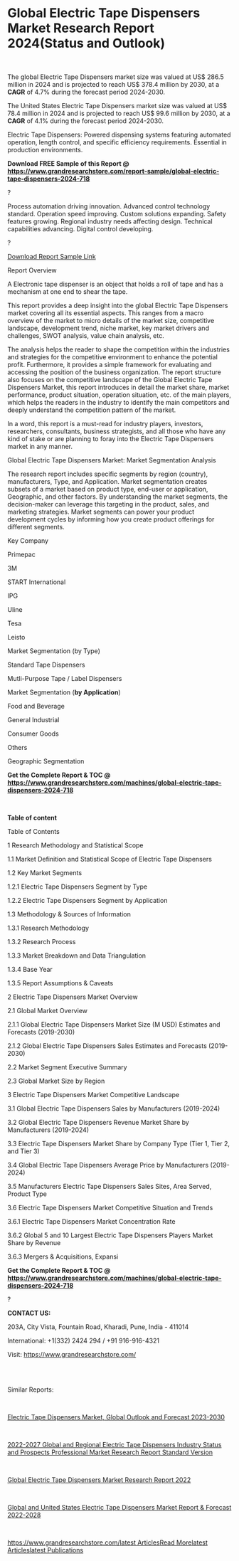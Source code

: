 <h1>Global Electric Tape Dispensers Market Research Report 2024(Status and Outlook)</h1><br/><p>The global Electric Tape Dispensers market size was valued at US$ 286.5 million in 2024 and is projected to reach US$ 378.4 million by 2030, at a <strong>CAGR</strong> of 4.7% during the forecast period 2024-2030.</p>
 
 
 
 <p>The United States Electric Tape Dispensers market size was valued at US$ 78.4 million in 2024 and is projected to reach US$ 99.6 million by 2030, at a <strong>CAGR</strong> of 4.1% during the forecast period 2024-2030.</p>
 
 
 
 <p>Electric Tape Dispensers: Powered dispensing systems featuring automated operation, length control, and specific efficiency requirements. Essential in production environments.</p>
 
 
 
 <div><b>Download FREE Sample of this Report @ <a href="https://www.grandresearchstore.com/report-sample/global-electric-tape-dispensers-2024-718">https://www.grandresearchstore.com/report-sample/global-electric-tape-dispensers-2024-718</a></b></div>
 
 
 
 <p>? </p>
 
 
 
 <p>Process automation driving innovation. Advanced control technology standard. Operation speed improving. Custom solutions expanding. Safety features growing. Regional industry needs affecting design. Technical capabilities advancing. Digital control developing.</p>
 
 
 
 <p>? </p>
 
 
 
 <p><a href="https://www.grandresearchstore.com/mr-admin/report-sample/global-electric-tape-dispensers-2024-718">Download Report Sample Link</a></p>
 
 
 
 <p>Report Overview</p>
 
 
 
 <p>A Electronic tape dispenser is an object that holds a roll of tape and has a mechanism at one end to shear the tape.</p>
 
 
 
 <p>This report provides a deep insight into the global Electric Tape Dispensers market covering all its essential aspects. This ranges from a macro overview of the market to micro details of the market size, competitive landscape, development trend, niche market, key market drivers and challenges, SWOT analysis, value chain analysis, etc.</p>
 
 
 
 <p>The analysis helps the reader to shape the competition within the industries and strategies for the competitive environment to enhance the potential profit. Furthermore, it provides a simple framework for evaluating and accessing the position of the business organization. The report structure also focuses on the competitive landscape of the Global Electric Tape Dispensers Market, this report introduces in detail the market share, market performance, product situation, operation situation, etc. of the main players, which helps the readers in the industry to identify the main competitors and deeply understand the competition pattern of the market.</p>
 
 
 
 <p>In a word, this report is a must-read for industry players, investors, researchers, consultants, business strategists, and all those who have any kind of stake or are planning to foray into the Electric Tape Dispensers market in any manner.</p>
 
 
 
 <p>Global Electric Tape Dispensers Market: Market Segmentation Analysis</p>
 
 
 
 <p>The research report includes specific segments by region (country), manufacturers, Type, and Application. Market segmentation creates subsets of a market based on product type, end-user or application, Geographic, and other factors. By understanding the market segments, the decision-maker can leverage this targeting in the product, sales, and marketing strategies. Market segments can power your product development cycles by informing how you create product offerings for different segments.</p>
 
 
 
 <p>Key Company</p>
 
 
 
 <p>Primepac</p>
 
 
 
 <p>3M</p>
 
 
 
 <p>START International</p>
 
 
 
 <p>IPG</p>
 
 
 
 <p>Uline</p>
 
 
 
 <p>Tesa</p>
 
 
 
 <p>Leisto</p>
 
 
 
 <p>Market Segmentation (by Type)</p>
 
 
 
 <p>Standard Tape Dispensers</p>
 
 
 
 <p>Mutli-Purpose Tape / Label Dispensers</p>
 
 
 
 <p>Market Segmentation (<strong>by Application</strong>)</p>
 
 
 
 <p>Food and Beverage</p>
 
 
 
 <p>General Industrial</p>
 
 
 
 <p>Consumer Goods</p>
 
 
 
 <p>Others</p>
 
 
 
 <p>Geographic Segmentation</p>
 
 
 
 <div><b>Get the Complete Report & TOC @ <a href="https://www.grandresearchstore.com/machines/global-electric-tape-dispensers-2024-718">https://www.grandresearchstore.com/machines/global-electric-tape-dispensers-2024-718</a></b></div>
 
 
 
 <p><br />
 
 <b>Table of content</b></p>
 
 
 
 <p>Table of Contents<br />
 
 1 Research Methodology and Statistical Scope<br />
 
 1.1 Market Definition and Statistical Scope of Electric Tape Dispensers<br />
 
 1.2 Key Market Segments<br />
 
 1.2.1 Electric Tape Dispensers Segment by Type<br />
 
 1.2.2 Electric Tape Dispensers Segment by Application<br />
 
 1.3 Methodology & Sources of Information<br />
 
 1.3.1 Research Methodology<br />
 
 1.3.2 Research Process<br />
 
 1.3.3 Market Breakdown and Data Triangulation<br />
 
 1.3.4 Base Year<br />
 
 1.3.5 Report Assumptions & Caveats<br />
 
 2 Electric Tape Dispensers Market Overview<br />
 
 2.1 Global Market Overview<br />
 
 2.1.1 Global Electric Tape Dispensers Market Size (M USD) Estimates and Forecasts (2019-2030)<br />
 
 2.1.2 Global Electric Tape Dispensers Sales Estimates and Forecasts (2019-2030)<br />
 
 2.2 Market Segment Executive Summary<br />
 
 2.3 Global Market Size by Region<br />
 
 3 Electric Tape Dispensers Market Competitive Landscape<br />
 
 3.1 Global Electric Tape Dispensers Sales by Manufacturers (2019-2024)<br />
 
 3.2 Global Electric Tape Dispensers Revenue Market Share by Manufacturers (2019-2024)<br />
 
 3.3 Electric Tape Dispensers Market Share by Company Type (Tier 1, Tier 2, and Tier 3)<br />
 
 3.4 Global Electric Tape Dispensers Average Price by Manufacturers (2019-2024)<br />
 
 3.5 Manufacturers Electric Tape Dispensers Sales Sites, Area Served, Product Type<br />
 
 3.6 Electric Tape Dispensers Market Competitive Situation and Trends<br />
 
 3.6.1 Electric Tape Dispensers Market Concentration Rate<br />
 
 3.6.2 Global 5 and 10 Largest Electric Tape Dispensers Players Market Share by Revenue<br />
 
 3.6.3 Mergers & Acquisitions, Expansi</p>
 
 
 
 <div><b>Get the Complete Report & TOC @ <a href="https://www.grandresearchstore.com/machines/global-electric-tape-dispensers-2024-718">https://www.grandresearchstore.com/machines/global-electric-tape-dispensers-2024-718</a></b></div>
 
 
 
 <p>? </p>
 
 
 
 <p><b>CONTACT US:</b><br />
 
 203A, City Vista, Fountain Road, Kharadi, Pune, India - 411014<br />
 
 International: +1(332) 2424 294 / +91 916-916-4321<br />
 
 Visit: <a href="https://www.grandresearchstore.com/">https://www.grandresearchstore.com/</a><br />
 
 <br />
 
 <br />
 
 Similar Reports:<br />
 
 <br />
 
 <a href="https://www.grandresearchstore.com/machines/global-electric-tape-dispensers-forecast-2023-2030-266">Electric Tape Dispensers Market, Global Outlook and Forecast 2023-2030</a><br />
 
 <br />
 
 <a href="https://www.grandresearchstore.com/machines/global-regional-electric-tape-dispensers-2022-2027-881">2022-2027 Global and Regional Electric Tape Dispensers Industry Status and Prospects Professional Market Research Report Standard Version</a><br />
 
 <br />
 
 <a href="https://www.grandresearchstore.com/machines/global-electric-tape-dispensers-2022-115">Global Electric Tape Dispensers Market Research Report 2022</a><br />
 
 <br />
 
 <a href="https://www.grandresearchstore.com/machines/global-united-states-electric-tape-dispensers-2022-2028-676">Global and United States Electric Tape Dispensers Market Report & Forecast 2022-2028</a><br />
 
 <br />
 
 <a href="https://gyeongbokgung.com">https://www.grandresearchstore.com/</a><a href="https://hallyeomaritime.com">latest Articles</a><a href="https://jingwansa.com">Read More</a><a href="https://nguoiviet.jp/">latest Articles</a><a href="https://www.intelmarketresearch.com/">latest Publications</a></p>